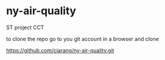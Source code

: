 # ny-air-quality
ST project CCT


to clone the repo go to you git account in a browser and clone

https://github.com/ciaranq/ny-air-quality.git

